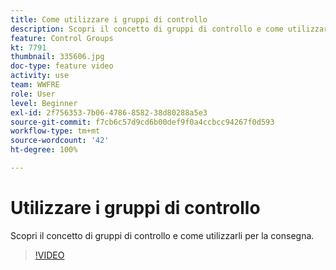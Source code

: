 ```yaml
---
title: Come utilizzare i gruppi di controllo
description: Scopri il concetto di gruppi di controllo e come utilizzarli per la consegna.
feature: Control Groups
kt: 7791
thumbnail: 335606.jpg
doc-type: feature video
activity: use
team: WWFRE
role: User
level: Beginner
exl-id: 2f756353-7b06-4786-8582-38d80288a5e3
source-git-commit: f7cb6c57d9cd6b00def9f0a4ccbcc94267f0d593
workflow-type: tm+mt
source-wordcount: '42'
ht-degree: 100%

---
```


# Utilizzare i gruppi di controllo

Scopri il concetto di gruppi di controllo e come utilizzarli per la consegna.

>[!VIDEO](https://video.tv.adobe.com/v/335606?quality=12)
